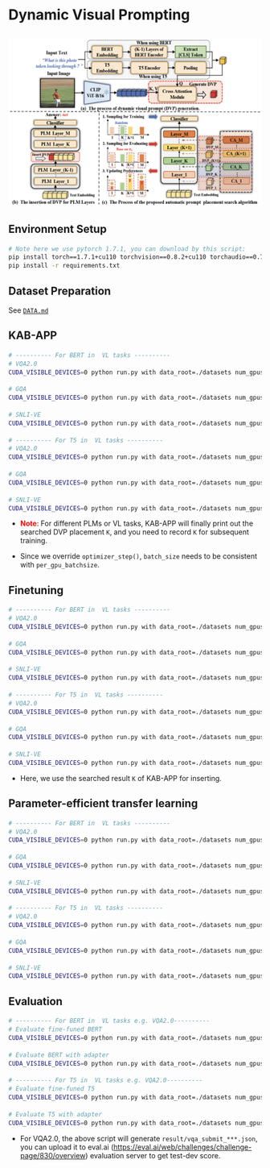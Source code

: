 # Dynamic Visual Prompting

![avatar](./method.png)
---

## Environment Setup
```bash
# Note here we use pytorch 1.7.1, you can download by this script:
pip install torch==1.7.1+cu110 torchvision==0.8.2+cu110 torchaudio==0.7.2 -f https://download.pytorch.org/whl/torch_stable.html
pip install -r requirements.txt
```

## Dataset Preparation
See [`DATA.md`](./DATA.md)



## KAB-APP
```bash
# ---------- For BERT in  VL tasks ----------
# VQA2.0
CUDA_VISIBLE_DEVICES=0 python run.py with data_root=./datasets num_gpus=1 num_nodes=1 dvp_search_bert_vqa per_gpu_batchsize=256

# GQA
CUDA_VISIBLE_DEVICES=0 python run.py with data_root=./datasets num_gpus=1 num_nodes=1 dvp_search_bert_gqa per_gpu_batchsize=256

# SNLI-VE
CUDA_VISIBLE_DEVICES=0 python run.py with data_root=./datasets num_gpus=1 num_nodes=1 dvp_search_bert_snli_ve per_gpu_batchsize=256

# ---------- For T5 in  VL tasks ----------
# VQA2.0
CUDA_VISIBLE_DEVICES=0 python run.py with data_root=./datasets num_gpus=1 num_nodes=1 dvp_search_t5_vqa per_gpu_batchsize=256

# GQA
CUDA_VISIBLE_DEVICES=0 python run.py with data_root=./datasets num_gpus=1 num_nodes=1 dvp_search_t5_gqa per_gpu_batchsize=256

# SNLI-VE
CUDA_VISIBLE_DEVICES=0 python run.py with data_root=./datasets num_gpus=1 num_nodes=1 dvp_search_t5_snli_ve per_gpu_batchsize=256
```
* <font color='red'>**Note**</font>: For different PLMs or VL tasks, KAB-APP will finally print out the searched DVP placement `K`, and you need to record `K` for subsequent training.

* Since we override `optimizer_step()`, `batch_size` needs to be consistent with `per_gpu_batchsize`.

## Finetuning
```bash
# ---------- For BERT in  VL tasks ----------
# VQA2.0
CUDA_VISIBLE_DEVICES=0 python run.py with data_root=./datasets num_gpus=1 num_nodes=1 dvp_adaption_bert_vqa per_gpu_batchsize=256 insert_layer=K

# GQA
CUDA_VISIBLE_DEVICES=0 python run.py with data_root=./datasets num_gpus=1 num_nodes=1 dvp_adaption_bert_gqa per_gpu_batchsize=256 insert_layer=K

# SNLI-VE
CUDA_VISIBLE_DEVICES=0 python run.py with data_root=./datasets num_gpus=1 num_nodes=1 dvp_adaption_bert_snli_ve per_gpu_batchsize=256 insert_layer=K

# ---------- For T5 in  VL tasks ----------
# VQA2.0
CUDA_VISIBLE_DEVICES=0 python run.py with data_root=./datasets num_gpus=1 num_nodes=1 dvp_adaption_t5_vqa per_gpu_batchsize=256 insert_layer=K

# GQA
CUDA_VISIBLE_DEVICES=0 python run.py with data_root=./datasets num_gpus=1 num_nodes=1 dvp_adaption_t5_gqa per_gpu_batchsize=256 insert_layer=K

# SNLI-VE
CUDA_VISIBLE_DEVICES=0 python run.py with data_root=./datasets num_gpus=1 num_nodes=1 dvp_adaption_t5_snli_ve per_gpu_batchsize=256 insert_layer=K
```
* Here, we use the searched result `K` of KAB-APP for inserting.

## Parameter-efficient transfer learning
```bash
# ---------- For BERT in  VL tasks ----------
# VQA2.0
CUDA_VISIBLE_DEVICES=0 python run.py with data_root=./datasets num_gpus=1 num_nodes=1 dvp_adaption_bert_vqa per_gpu_batchsize=256 insert_layer=K use_adapter=True learning_rate=1e-3

# GQA
CUDA_VISIBLE_DEVICES=0 python run.py with data_root=./datasets num_gpus=1 num_nodes=1 dvp_adaption_bert_gqa per_gpu_batchsize=256 insert_layer=K use_adapter=True learning_rate=5e-4

# SNLI-VE
CUDA_VISIBLE_DEVICES=0 python run.py with data_root=./datasets num_gpus=1 num_nodes=1 dvp_adaption_bert_snli_ve per_gpu_batchsize=256 insert_layer=K use_adapter=True learning_rate=5e-4

# ---------- For T5 in  VL tasks ----------
# VQA2.0
CUDA_VISIBLE_DEVICES=0 python run.py with data_root=./datasets num_gpus=1 num_nodes=1 dvp_adaption_t5_vqa per_gpu_batchsize=256 insert_layer=K use_adapter=True learning_rate=3e-4

# GQA
CUDA_VISIBLE_DEVICES=0 python run.py with data_root=./datasets num_gpus=1 num_nodes=1 dvp_adaption_t5_gqa per_gpu_batchsize=256 insert_layer=K use_adapter=True learning_rate=3e-4

# SNLI-VE
CUDA_VISIBLE_DEVICES=0 python run.py with data_root=./datasets num_gpus=1 num_nodes=1 dvp_adaption_t5_snli_ve per_gpu_batchsize=256 insert_layer=K use_adapter=True learning_rate=3e-4
```

## Evaluation
```bash
# ---------- For BERT in  VL tasks e.g. VQA2.0----------
# Evaluate fine-funed BERT
CUDA_VISIBLE_DEVICES=0 python run.py with data_root=./datasets num_gpus=1 num_nodes=1 dvp_adaption_bert_vqa per_gpu_batchsize=256 insert_layer=K test_only=True precision=32 load_path=<checkpoint path>

# Evaluate BERT with adapter
CUDA_VISIBLE_DEVICES=0 python run.py with data_root=./datasets num_gpus=1 num_nodes=1 dvp_adaption_bert_vqa per_gpu_batchsize=256 insert_layer=K use_adapter=True learning_rate=1e-3 test_only=True precision=32 load_path=<checkpoint path>

# ---------- For T5 in  VL tasks e.g. VQA2.0----------
# Evaluate fine-funed T5
CUDA_VISIBLE_DEVICES=0 python run.py with data_root=./datasets num_gpus=1 num_nodes=1 dvp_adaption_t5_vqa per_gpu_batchsize=256 insert_layer=K test_only=True precision=32 load_path=<checkpoint path>

# Evaluate T5 with adapter
CUDA_VISIBLE_DEVICES=0 python run.py with data_root=./datasets num_gpus=1 num_nodes=1 dvp_adaption_t5_vqa per_gpu_batchsize=256 insert_layer=K use_adapter=True learning_rate=3e-4 test_only=True precision=32 load_path=<checkpoint path>
```
* For VQA2.0, the above script will generate `result/vqa_submit_***.json`, you can upload it to eval.ai (https://eval.ai/web/challenges/challenge-page/830/overview) evaluation server to get test-dev score.